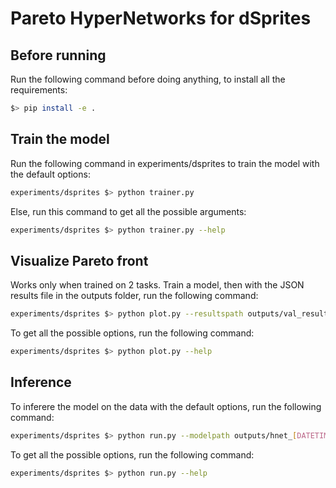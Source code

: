 # Pareto HyperNetworks for dSprites

## Before running

Run the following command before doing anything, to install all the requirements:

```bash
$> pip install -e .
```

## Train the model

Run the following command in experiments/dsprites to train the model with the default options:

```bash
experiments/dsprites $> python trainer.py
```

Else, run this command to get all the possible arguments:

```bash
experiments/dsprites $> python trainer.py --help
```

## Visualize Pareto front

Works only when trained on 2 tasks.
Train a model, then with the JSON results file in the outputs folder, run the following command:

```bash
experiments/dsprites $> python plot.py --resultspath outputs/val_results_[DATETIME].json
```

To get all the possible options, run the following command:

```bash
experiments/dsprites $> python plot.py --help
```

## Inference

To inferere the model on the data with the default options, run the following command:

```bash
experiments/dsprites $> python run.py --modelpath outputs/hnet_[DATETIME].pt
```

To get all the possible options, run the following command:

```bash
experiments/dsprites $> python run.py --help
```